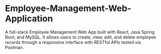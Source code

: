 # Employee-Management-Web-Application
A full-stack Employee Management Web App built with React, Java Spring Boot, and MySQL. It allows users to create, view, edit, and delete employee records through a responsive interface with RESTful APIs tested via Postman.
